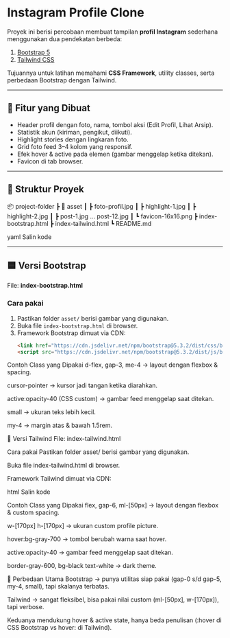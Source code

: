 # Instagram Profile Clone

Proyek ini berisi percobaan membuat tampilan **profil Instagram** sederhana menggunakan dua pendekatan berbeda:
1. [Bootstrap 5](https://getbootstrap.com)
2. [Tailwind CSS](https://tailwindcss.com)

Tujuannya untuk latihan memahami **CSS Framework**, utility classes, serta perbedaan Bootstrap dengan Tailwind.

---

## 🚀 Fitur yang Dibuat
- Header profil dengan foto, nama, tombol aksi (Edit Profil, Lihat Arsip).
- Statistik akun (kiriman, pengikut, diikuti).
- Highlight stories dengan lingkaran foto.
- Grid foto feed 3–4 kolom yang responsif.
- Efek hover & active pada elemen (gambar menggelap ketika ditekan).
- Favicon di tab browser.

---

## 📂 Struktur Proyek
📦 project-folder
┣ 📂 asset
┃ ┣ foto-profil.jpg
┃ ┣ highlight-1.jpg
┃ ┣ highlight-2.jpg
┃ ┣ post-1.jpg ... post-12.jpg
┃ ┗ favicon-16x16.png
┣ index-bootstrap.html
┣ index-tailwind.html
┗ README.md

yaml
Salin kode

---

## 🟦 Versi Bootstrap
File: **index-bootstrap.html**

### Cara pakai
1. Pastikan folder `asset/` berisi gambar yang digunakan.
2. Buka file `index-bootstrap.html` di browser.
3. Framework Bootstrap dimuat via CDN:
   ```html
   <link href="https://cdn.jsdelivr.net/npm/bootstrap@5.3.2/dist/css/bootstrap.min.css" rel="stylesheet">
   <script src="https://cdn.jsdelivr.net/npm/bootstrap@5.3.2/dist/js/bootstrap.bundle.min.js"></script>
Contoh Class yang Dipakai
d-flex, gap-3, me-4 → layout dengan flexbox & spacing.

cursor-pointer → kursor jadi tangan ketika diarahkan.

active:opacity-40 (CSS custom) → gambar feed menggelap saat ditekan.

small → ukuran teks lebih kecil.

my-4 → margin atas & bawah 1.5rem.

🌿 Versi Tailwind
File: index-tailwind.html

Cara pakai
Pastikan folder asset/ berisi gambar yang digunakan.

Buka file index-tailwind.html di browser.

Framework Tailwind dimuat via CDN:

html
Salin kode
<script src="https://cdn.tailwindcss.com"></script>
Contoh Class yang Dipakai
flex, gap-6, ml-[50px] → layout dengan flexbox & custom spacing.

w-[170px] h-[170px] → ukuran custom profile picture.

hover:bg-gray-700 → tombol berubah warna saat hover.

active:opacity-40 → gambar feed menggelap saat ditekan.

border-gray-600, bg-black text-white → dark theme.

📖 Perbedaan Utama
Bootstrap → punya utilitas siap pakai (gap-0 s/d gap-5, my-4, small), tapi skalanya terbatas.

Tailwind → sangat fleksibel, bisa pakai nilai custom (ml-[50px], w-[170px]), tapi verbose.

Keduanya mendukung hover & active state, hanya beda penulisan (:hover di CSS Bootstrap vs hover: di Tailwind).